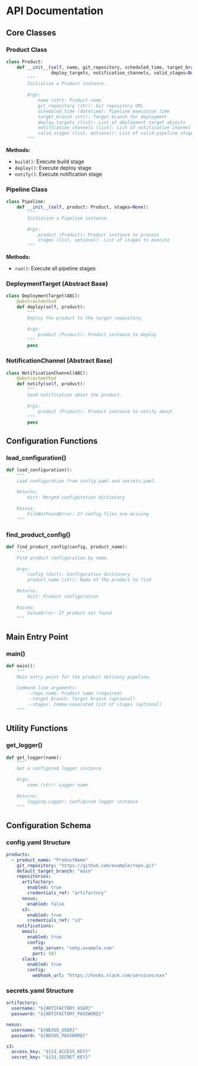 # API Documentation

## Core Classes

### Product Class

```python
class Product:
    def __init__(self, name, git_repository, scheduled_time, target_branch, 
                 deploy_targets, notification_channels, valid_stages=None):
        """
        Initialize a Product instance.
        
        Args:
            name (str): Product name
            git_repository (str): Git repository URL
            scheduled_time (datetime): Pipeline execution time
            target_branch (str): Target branch for deployment
            deploy_targets (list): List of deployment target objects
            notification_channels (list): List of notification channel objects
            valid_stages (list, optional): List of valid pipeline stages
        """
```

**Methods:**
- `build()`: Execute build stage
- `deploy()`: Execute deploy stage
- `notify()`: Execute notification stage

### Pipeline Class

```python
class Pipeline:
    def __init__(self, product: Product, stages=None):
        """
        Initialize a Pipeline instance.
        
        Args:
            product (Product): Product instance to process
            stages (list, optional): List of stages to execute
        """
```

**Methods:**
- `run()`: Execute all pipeline stages

### DeploymentTarget (Abstract Base)

```python
class DeploymentTarget(ABC):
    @abstractmethod
    def deploy(self, product):
        """
        Deploy the product to the target repository.
        
        Args:
            product (Product): Product instance to deploy
        """
        pass
```

### NotificationChannel (Abstract Base)

```python
class NotificationChannel(ABC):
    @abstractmethod
    def notify(self, product):
        """
        Send notification about the product.
        
        Args:
            product (Product): Product instance to notify about
        """
        pass
```

## Configuration Functions

### load_configuration()

```python
def load_configuration():
    """
    Load configuration from config.yaml and secrets.yaml.
    
    Returns:
        dict: Merged configuration dictionary
        
    Raises:
        FileNotFoundError: If config files are missing
    """
```

### find_product_config()

```python
def find_product_config(config, product_name):
    """
    Find product configuration by name.
    
    Args:
        config (dict): Configuration dictionary
        product_name (str): Name of the product to find
        
    Returns:
        dict: Product configuration
        
    Raises:
        ValueError: If product not found
    """
```

## Main Entry Point

### main()

```python
def main():
    """
    Main entry point for the product delivery pipeline.
    
    Command line arguments:
        --repo_name: Product name (required)
        --target_branch: Target branch (optional)
        --stages: Comma-separated list of stages (optional)
    """
```

## Utility Functions

### get_logger()

```python
def get_logger(name):
    """
    Get a configured logger instance.
    
    Args:
        name (str): Logger name
        
    Returns:
        logging.Logger: Configured logger instance
    """
```

## Configuration Schema

### config.yaml Structure

```yaml
products:
  - product_name: "ProductName"
    git_repository: "https://github.com/example/repo.git"
    default_target_branch: "main"
    repositories:
      artifactory:
        enabled: true
        credentials_ref: "artifactory"
      nexus:
        enabled: false
      s3:
        enabled: true
        credentials_ref: "s3"
    notifications:
      email:
        enabled: true
        config:
          smtp_server: "smtp.example.com"
          port: 587
      slack:
        enabled: true
        config:
          webhook_url: "https://hooks.slack.com/services/xxx"
```

### secrets.yaml Structure

```yaml
artifactory:
  username: "${ARTIFACTORY_USER}"
  password: "${ARTIFACTORY_PASSWORD}"

nexus:
  username: "${NEXUS_USER}"
  password: "${NEXUS_PASSWORD}"

s3:
  access_key: "${S3_ACCESS_KEY}"
  secret_key: "${S3_SECRET_KEY}"
``` 